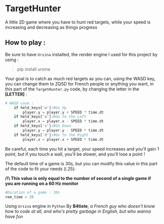 # TargetHunter

A little 2D game where you have to hunt red targets, while your speed is increasing and decreasing as things progress

## How to play : 

Be sure to have `Ursina` installed, the render engine I used for this project by using :
> pip install ursina

Your goal is to catch as much red targets as you can, using the WASD key, you can change them to ZQSD for French people or anything you want, in this part of the `TargetHunter.py` code, by changing the letter in the **[LETTER]** :

```python
# WASD case :
	if held_keys['w']:#Go Up
		player.y = player.y + SPEED * time.dt
	if held_keys['a']:#Go to the Left
		player.x = player.x - SPEED * time.dt
	if held_keys['s']:#Go Down
		player.y = player.y - SPEED * time.dt
	if held_keys['d']:#Go to the Right
		player.x = player.x + SPEED * time.dt
```

Be careful, each time you hit a target, your speed increases and you'll gain 1 point, but if you touch a wall, you'll be slower, and you'll lose a point !

The default time of a game is 30s, but you can modify this value in this part of the code to fit your needs (l.25):

**/!\ This value is only equal to the number of second of a single game if you are running on a 60 Hz monitor**

```python
#Duration of a game : 30s
rem_time = 30
```

Using `Ursina` engine in `Python` 
By **B4tiste**, *a French guy who doesn't know how to code at all, and who's pretty garbage in English, but who wanna have fun*
